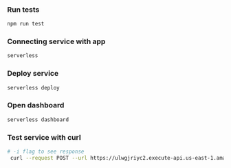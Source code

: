 ### Run tests

```sh
npm run test
```

### Connecting service with app

```sh
serverless
```

### Deploy service

```sh
serverless deploy
```

### Open dashboard

```sh
serverless dashboard
```

### Test service with curl

```sh
# -i flag to see response
 curl --request POST --url https://ulwgjriyc2.execute-api.us-east-1.amazonaws.com/dev/v1/user --data '{"username": "testUsername", "password": "password"}' -H 'Content-Type: application/json' -i
```
